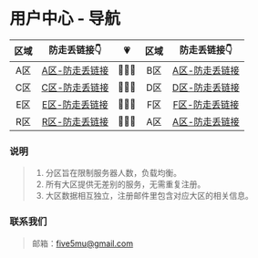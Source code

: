 # 用户中心 - 导航

| 区域 | 防走丢链接👇 | 💗 | 区域 | 防走丢链接👇 |
| :----: | :----: | :----: | :----: | :----: |
| A区 | [A区-防走丢链接](https://github.com/five5mu/shadowsocks/blob/a/a.md) | 🚀🚀🚀 | B区 | [A区-防走丢链接](https://github.com/five5mu/shadowsocks/blob/a/a.md) | 
| C区 | [C区-防走丢链接](https://github.com/five5mu/shadowsocks/blob/c/c.md) | 🚀🚀🚀 | D区 | [D区-防走丢链接](https://github.com/five5mu/shadowsocks/blob/d/d.md) | 
| E区 | [E区-防走丢链接](https://github.com/five5mu/shadowsocks/blob/e/e.md) | 🚀🚀🚀 | F区 | [F区-防走丢链接](https://github.com/five5mu/shadowsocks/blob/f/f.md) | 
| R区 | [R区-防走丢链接](https://github.com/five5mu/shadowsocks/blob/r/r.md) | 🚀🚀🚀 | A区 | [A区-防走丢链接](https://github.com/five5mu/shadowsocks/blob/a/a.md) | 

### 说明

> 1. 分区旨在限制服务器人数，负载均衡。
> 2. 所有大区提供无差别的服务，无需重复注册。
> 3. 大区数据相互独立，注册邮件里包含对应大区的相关信息。

### 联系我们

> 邮箱：five5mu@gmail.com

